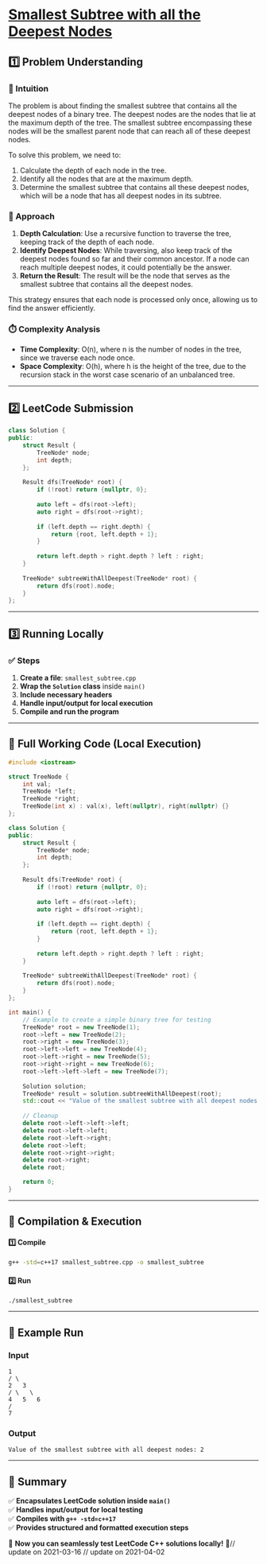 # **[Smallest Subtree with all the Deepest Nodes](https://leetcode.com/problems/smallest-subtree-with-all-the-deepest-nodes/description/)**  

## **1️⃣ Problem Understanding**  
### **📌 Intuition**  
The problem is about finding the smallest subtree that contains all the deepest nodes of a binary tree. The deepest nodes are the nodes that lie at the maximum depth of the tree. The smallest subtree encompassing these nodes will be the smallest parent node that can reach all of these deepest nodes.

To solve this problem, we need to:
1. Calculate the depth of each node in the tree.
2. Identify all the nodes that are at the maximum depth.
3. Determine the smallest subtree that contains all these deepest nodes, which will be a node that has all deepest nodes in its subtree.

### **🚀 Approach**  
1. **Depth Calculation**: Use a recursive function to traverse the tree, keeping track of the depth of each node.
2. **Identify Deepest Nodes**: While traversing, also keep track of the deepest nodes found so far and their common ancestor. If a node can reach multiple deepest nodes, it could potentially be the answer.
3. **Return the Result**: The result will be the node that serves as the smallest subtree that contains all the deepest nodes.

This strategy ensures that each node is processed only once, allowing us to find the answer efficiently.

### **⏱️ Complexity Analysis**  
- **Time Complexity**: O(n), where n is the number of nodes in the tree, since we traverse each node once.  
- **Space Complexity**: O(h), where h is the height of the tree, due to the recursion stack in the worst case scenario of an unbalanced tree.

---  

## **2️⃣ LeetCode Submission**  
```cpp
class Solution {
public:
    struct Result {
        TreeNode* node;
        int depth;
    };
    
    Result dfs(TreeNode* root) {
        if (!root) return {nullptr, 0};
        
        auto left = dfs(root->left);
        auto right = dfs(root->right);
        
        if (left.depth == right.depth) {
            return {root, left.depth + 1};
        }
        
        return left.depth > right.depth ? left : right;
    }
    
    TreeNode* subtreeWithAllDeepest(TreeNode* root) {
        return dfs(root).node;
    }
};  
```  

---  

## **3️⃣ Running Locally**  
### **✅ Steps**  
1. **Create a file**: `smallest_subtree.cpp`  
2. **Wrap the `Solution` class** inside `main()`  
3. **Include necessary headers**  
4. **Handle input/output for local execution**  
5. **Compile and run the program**  

---  

## **📝 Full Working Code (Local Execution)**  
```cpp
#include <iostream>

struct TreeNode {
    int val;
    TreeNode *left;
    TreeNode *right;
    TreeNode(int x) : val(x), left(nullptr), right(nullptr) {}
};

class Solution {
public:
    struct Result {
        TreeNode* node;
        int depth;
    };
    
    Result dfs(TreeNode* root) {
        if (!root) return {nullptr, 0};
        
        auto left = dfs(root->left);
        auto right = dfs(root->right);
        
        if (left.depth == right.depth) {
            return {root, left.depth + 1};
        }
        
        return left.depth > right.depth ? left : right;
    }
    
    TreeNode* subtreeWithAllDeepest(TreeNode* root) {
        return dfs(root).node;
    }
};

int main() {
    // Example to create a simple binary tree for testing
    TreeNode* root = new TreeNode(1);
    root->left = new TreeNode(2);
    root->right = new TreeNode(3);
    root->left->left = new TreeNode(4);
    root->left->right = new TreeNode(5);
    root->right->right = new TreeNode(6);
    root->left->left->left = new TreeNode(7);
    
    Solution solution;
    TreeNode* result = solution.subtreeWithAllDeepest(root);
    std::cout << "Value of the smallest subtree with all deepest nodes: " << result->val << std::endl;
    
    // Cleanup
    delete root->left->left->left; 
    delete root->left->left; 
    delete root->left->right;
    delete root->left; 
    delete root->right->right; 
    delete root->right; 
    delete root;

    return 0;
}  
```  

---  

## **🔧 Compilation & Execution**  
#### **1️⃣ Compile**  
```bash
g++ -std=c++17 smallest_subtree.cpp -o smallest_subtree
```  

#### **2️⃣ Run**  
```bash
./smallest_subtree
```  

---  

## **🎯 Example Run**  
### **Input**  
```
1
/ \
2   3
/ \   \
4   5   6
/
7
```  
### **Output**  
```
Value of the smallest subtree with all deepest nodes: 2
```  

---  

## **📌 Summary**  
✅ **Encapsulates LeetCode solution inside `main()`**  
✅ **Handles input/output for local testing**  
✅ **Compiles with `g++ -std=c++17`**  
✅ **Provides structured and formatted execution steps**  

🚀 **Now you can seamlessly test LeetCode C++ solutions locally!** 🚀// update on 2021-03-16
// update on 2021-04-02
